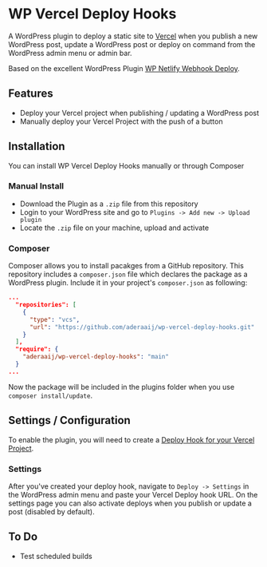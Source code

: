 # WP Vercel Deploy Hooks

A WordPress plugin to deploy a static site to [Vercel](https://vercel.com/) when you publish a new WordPress post, update a WordPress post or deploy on command from the WordPress admin menu or admin bar.

Based on the excellent WordPress Plugin [WP Netlify Webhook Deploy](https://github.com/lukethacoder/wp-netlify-webhook-deploy).

## Features

- Deploy your Vercel project when publishing / updating a WordPress post
- Manually deploy your Vercel Project with the push of a button

## Installation

You can install WP Vercel Deploy Hooks manually or through Composer

### Manual Install

- Download the Plugin as a `.zip` file from this repository
- Login to your WordPress site and go to `Plugins -> Add new -> Upload plugin`
- Locate the `.zip` file on your machine, upload and activate

### Composer

Composer allows you to install pacakges from a GitHub repository. This repository includes a `composer.json` file which declares the package as a WordPress plugin. Include it in your project's `composer.json` as following:

```json
...
  "repositories": [
    {
      "type": "vcs",
      "url": "https://github.com/aderaaij/wp-vercel-deploy-hooks.git"
    }
  ],
  "require": {
    "aderaaij/wp-vercel-deploy-hooks": "main"
  }
...
```

Now the package will be included in the plugins folder when you use `composer install/update`.

## Settings / Configuration

To enable the plugin, you will need to create a [Deploy Hook for your Vercel Project](https://vercel.com/docs/more/deploy-hooks).

### Settings

After you've created your deploy hook, navigate to `Deploy -> Settings` in the WordPress admin menu and paste your Vercel Deploy hook URL. On the settings page you can also activate deploys when you publish or update a post (disabled by default).

## To Do

- Test scheduled builds
